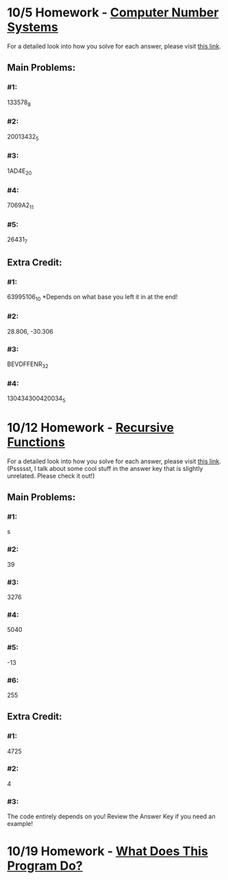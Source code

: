 # 10/5 Homework - [Computer Number Systems](https://docs.google.com/document/d/1-1CUlW2r9vFW68Sw7tAxNhUfi2XzfVJSM8YsVgzN6GQ/edit?usp=sharing)
For a detailed look into how you solve for each answer, please visit [this link](https://docs.google.com/document/d/1_jiAa1bJcEGX6KcxwXQOoZmsnQdgaumsfBI86cVPR6g/edit?usp=sharing).

## Main Problems:

### #1:
133578<sub>8</sub>

### #2:
20013432<sub>5</sub>

### #3:
1AD4E<sub>20</sub>

### #4:
7069A2<sub>11</sub>

### #5:
26431<sub>7</sub>

## Extra Credit:

### #1:
63995106<sub>10</sub>
*Depends on what base you left it in at the end!

### #2:
28.806, -30.306

### #3:
BEVDFFENR<sub>32</sub>

### #4:
130434300420034<sub>5</sub>


# 10/12 Homework - [Recursive Functions](https://docs.google.com/document/d/1iZTt1O4CyV9jd4IAdGSJfOECuTHz4rfC0kABVeTLzrc/edit?usp=sharing)
For a detailed look into how you solve for each answer, please visit [this link](https://docs.google.com/document/d/1C-4ENa98vbtARWaDMuEbHliTSB6f8kUzWBpvi2Se6PI/edit?usp=sharing).
(Pssssst, I talk about some cool stuff in the answer key that is slightly unrelated. Please check it out!)

## Main Problems:

### #1:
s

### #2:
39

### #3:
3276

### #4:
5040

### #5:
-13

### #6:
255

## Extra Credit:

### #1:
4725

### #2:
4

### #3:
The code entirely depends on you! Review the Answer Key if you need an example!


# 10/19 Homework - [What Does This Program Do?](https://docs.google.com/document/d/1po1I9ZgXg_P6PW5k_I-iTcn0AW3fknTeNd4EYt8O3hs/edit?usp=sharing)
